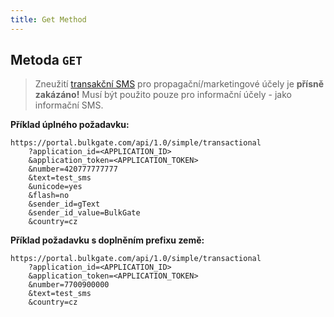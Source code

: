 ```yaml
---
title: Get Method
---
```


## Metoda `GET`

> Zneužití [transakční SMS](difference-promotional-transactional-sms.md#transakČnÍ-sms) pro propagační/marketingové účely je **přísně zakázáno!** Musí být použito pouze pro informační účely - jako informační SMS.

**Příklad úplného požadavku:**
``` url
https://portal.bulkgate.com/api/1.0/simple/transactional
    ?application_id=<APPLICATION_ID>
    &application_token=<APPLICATION_TOKEN>
    &number=420777777777
    &text=test_sms
    &unicode=yes
    &flash=no
    &sender_id=gText
    &sender_id_value=BulkGate
    &country=cz
```

**Příklad požadavku s doplněním prefixu země:**
``` url
https://portal.bulkgate.com/api/1.0/simple/transactional
    ?application_id=<APPLICATION_ID>
    &application_token=<APPLICATION_TOKEN>
    &number=7700900000
    &text=test_sms
    &country=cz
```
